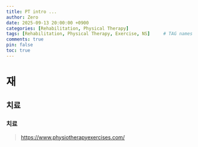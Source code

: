 ```yaml
---
title: PT intro ...
author: Zero
date: 2025-09-13 20:00:00 +0900
categories: [Rehabilitation, Physical Therapy]
tags: [Rehabilitation, Physical Therapy, Exercise, NS]     # TAG names should always be lowercase, 띄어쓰기도 금지
comments: true
pin: false
toc: true
---
```


# 재
## 치료
### 치료
>https://www.physiotherapyexercises.com/
